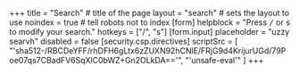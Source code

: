 +++
title = "Search" # title of the page
layout = "search" # sets the layout to use
noindex = true # tell robots not to index
[form]
  helpblock = "Press <kbd>/</kbd> or <kbd>s</kbd> to modify your search."
  hotkeys = ["/", "s"]
[form.input]
  placeholder = "uzzy searvh"
  disabled = false
[security.csp.directives]
  scriptSrc = [
    "'sha512-/RBCDeYFF/rhDFH6gLtx6zZUXN92hCNlE/FRjG9d4KrijurUGd/79Poe07qs7CBadFV6SqXlC0bWZ+Gn2OLkDA=='",
    "'unsafe-eval'"
  ]
+++
